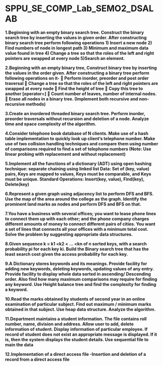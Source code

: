 # SPPU_SE_COMP_Lab_SEMO2_DSALAB

**1.Beginning with an empty binary search tree. Construct the binary search tree by inserting the values in given order.
After constructing binary search tree perform following operations 1) Insert a new node 2) Find numbers of node in longest 
path 3) Minimum and maximum data value found in tree 4) Change a tree so that the roles of the left and right pointers are 
swapped at every node 5)Search an element.**

**2.Beginning with an empty binary tree, Construct binary tree by inserting the values in the order given. After constructing
a binary tree perform following operations on it-  Perform inorder, preorder and post order traversal  Change a tree so that 
the roles of the left and right pointers are swapped at every node  Find the height of tree  Copy this tree to another [operator=]
 Count number of leaves, number of internal nodes.  Erase all nodes in a binary tree. (Implement both recursive and non-recursive methods)**

**3.Create an inordered threaded binary search tree. Perform inorder, preorder traversals without recursion and deletion of a node. 
Analyze time and space complexity of the algorithm.**

**4.Consider telephone book database of N clients. Make use of a hash table implementation to quickly look up client‘s telephone number.
Make use of two collision handling techniques and compare them using number of comparisons required to find a set of telephone numbers
(Note: Use linear probing with replacement and without replacement)**

**5.Implement all the functions of a dictionary (ADT) using open hashing technique: separate chaining using linked list Data: Set of
(key, value) pairs, Keys are mapped to values, Keys must be comparable, and Keys must be unique. Standard Operations: Insert(key, value),
Find(key), Delete(key)**

**6.Represent a given graph using adjacency list to perform DFS and BFS. Use the map of the area around the college as the graph.
Identify the prominent land marks as nodes and perform DFS and BFS on that.**

**7.You have a business with several offices; you want to lease phone lines to connect them up with each other; and the phone 
company charges different amounts of money to connect different pairs of cities. You want a set of lines that connects all your 
offices with a minimum total cost. Solve the problem by suggesting appropriate data structures.**

**8.Given sequence k = k1 <k2 < ... <kn of n sorted keys, with a search probability pi for each key ki. Build the Binary search 
tree that has the least search cost given the access probability for each key.**

**9.A Dictionary stores keywords and its meanings. Provide facility for adding new keywords, deleting keywords, updating values
of any entry. Provide facility to display whole data sorted in ascending/ Descending order. Also find how many maximum comparisons 
may require for finding any keyword. Use Height balance tree and find the complexity for finding a keyword.**

**10.Read the marks obtained by students of second year in an online examination of particular subject. Find out maximum / minimum
marks obtained in that subject. Use heap data structure. Analyze the algorithm.**

**11.Department maintains a student information. The file contains roll number, name, division and address. Allow user to add, delete
information of student. Display information of particular employee. If record of student does not exist an appropriate message is displayed.
If it is, then the system displays the student details. Use sequential file to main the data**

**12.Implementation of a direct access file -Insertion and deletion of a record from a direct access file**
